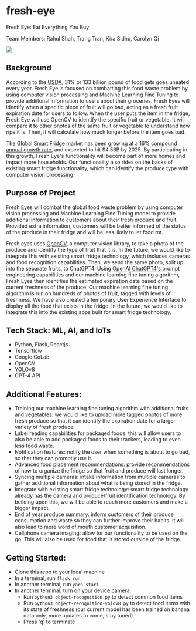# fresh-eye
Fresh Eye: Eat Everything You Buy

Team Members: Rahul Shah, Trang Tran, Kira Sidhu, Carolyn Qi

![](https://gifyu.com/image/SWTHO)

## Background

According to the [USDA](https://www.ers.usda.gov/webdocs/publications/43833/43679_eib121_summary.pdf?v=3619.3), 31% or 133 billion pound of food gets goes uneated every year. Fresh Eye is focused on combatting this food waste problem by using computer vision processing and Machine Learning Fine Tuning to provide addiitonal information to users about their groceries. Fresh Eyes will identify when a specific piece of fruit will go bad, acting as a fresh fruit expiration date for users to follow. When the user puts the item in the fridge, Fresh Eye will use OpenCV to identify the specific fruit or vegetable. It will compare it to other photos of the same fruit or vegetable to understand how ripe it is. Then, it will calculate how much longer before the item goes bad. 

The Global Smart Fridge market has been growing at a [16% compound annual growth rate](https://www.researchandmarkets.com/report/smart-refrigerator?utm_source=BW&utm_medium=PressRelease&utm_code=9hkzxj&utm_campaign=1827649+-+Smart+Refrigerators+Global+Market+Report+2023%3a+Dawn+of+the+IoT+at+Home+Spurs+Further+Growth+in+the+Sector&utm_exec=como322prd), and expected to hit $4.56B by 2025. By participating in this growth, Fresh Eye's functionality will become part of more homes and impact more households. Our functionality also rides on the backs of existing smart fridge functionality, which can identify the produce type with computer vision processing. 

## Purpose of Project

Fresh Eyes will combat the global food waste problem by using computer vision processing and Machine Learning Fine Tuning model to provide additional information to customers about their fresh produce and fruit. Provided extra information, customers will be better informed of the status of the produce in their fridge and will be less likely to let food rot. 

Fresh eyes uses [OpenCV](https://opencv.org/), a computer vision library, to take a photo of the produce and identify the type of fruit that it is. In the future, we would like to integrate this with existing smart fridge technology, which includes cameras and food recognition capabilities. Then, we send the same photo, split up into the separate fruits, to ChatGPT4. Using [OpenAI ChatGPT4's](https://openai.com/gpt-4) prompt engineering capabilities and our machine learning fine tuning algorithm, Fresh Eyes then identifies the estimated expiration date based on the current freshness of the produce. Our machine learning fine tuning algorithm is run on hundreds of photos of fruit, tagged with levels of freshness. We have also created a temporary User Experience Interface to display all the food that exists in the fridge. In the future, we would like to integrate this into the existing apps built for smart fridge technology.

## Tech Stack: ML, AI, and IoTs

- Python, Flask, Reactjs
- Tensorflow
- Google CoLab
- OpenCV
- YOLOv8
- GPT-4 API

## Additional Features:

- Training our machine learning fine tuning algorithm with additional fruits and vegetables: we would like to upload more tagged photos of more fresh produce so that it can identify the expiration date for a larger variety of fresh produce.
- Label reading capabilities for packaged foods: this will allow users to also be able to add packaged foods to their trackers, leading to even less food waste.
- Notification features: notify the user when something is about to go bad, so that they can promptly use it.
- Advanced food placement recommendations: provide recommendations of how to organize the fridge so that fruit and produce will last longer.
- Syncing multiple cameras: intake information from multiple cameras to gather additional information about what is being stored in the fridge. 
- Integrate with existing smart fridge technology: smart fridge technology already has the camera and produce/fruit identification technology. By building upon this, we will be able to reach more customers and make a bigger impact. 
- End of year produce summary: inform customers of their produce consumption and waste so they can further improve their habits. It will also lead to more word of mouth customer acquisition. 
- Cellphone camera imaging: allow for our functionality to be used on the go. This will also be used for food that is stored outside of the fridge. 

## Getting Started:
- Clone this repo to your local machine
- In a terminal, run ```flask run```
- In another terminal, run ```yarn start```
- In another terminal, turn on your device camera:
  - Run ```python3 object-recognition.py``` to detect common food items
  - Run ```python3 object-recognition-yolov8.py``` to detect food items with its state of freshness (our current model has been trained on banana data only, more updates to come, stay tuned)
  - Press 'q' to terminate
